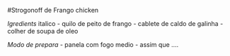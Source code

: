 
#Strogonoff de Frango chicken


*Igredients* italico
	- quilo de peito de frango
	- cablete de caldo de galinha
	- colher de soupa de oleo
 
*Modo de prepara*
	- panela com fogo medio
	- assim que ....


